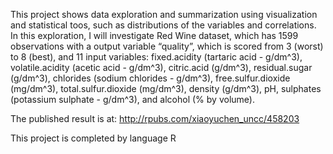 This project shows data exploration and summarization using visualization and statistical toos, such as distributions of the variables and correlations. 
In this exploration, I will investigate Red Wine dataset, which has 1599 observations with a output variable “quality”, which is scored from 3 (worst) to 8 (best), and 11 input variables: fixed.acidity (tartaric acid - g/dm^3), volatile.acidity (acetic acid - g/dm^3), citric.acid (g/dm^3), residual.sugar (g/dm^3), chlorides (sodium chlorides - g/dm^3), free.sulfur.dioxide (mg/dm^3), total.sulfur.dioxide (mg/dm^3), density (g/dm^3), pH, sulphates (potassium sulphate - g/dm^3), and alcohol (% by volume).

The published result is at: http://rpubs.com/xiaoyuchen_uncc/458203

This project is completed by language R



